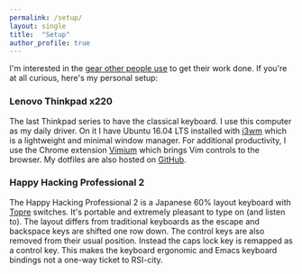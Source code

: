 ```yaml
---
permalink: /setup/
layout: single
title:  "Setup"
author_profile: true
---
```


I'm interested in the [gear other people use](https://usesthis.com/) to get their work done.
If you're at all curious, here's my personal setup:

### Lenovo Thinkpad x220

The last Thinkpad series to have the classical keyboard. I use this computer as my
daily driver. On it I have Ubuntu 16.04 LTS installed with [i3wm](https://i3wm.org/)
which is a lightweight and minimal window manager. For additional productivity,
I use the Chrome extension [Vimium](https://vimium.github.io/) which brings
Vim controls to the browser. My dotfiles are also hosted on [GitHub](https://github.com/dtcrout/dotfiles).

### Happy Hacking Professional 2

The Happy Hacking Professional 2 is a Japanese 60% layout keyboard with [Topre](https://deskthority.net/wiki/Topre_switch)
switches. It's portable and extremely pleasant to type on (and listen to).
The layout differs from traditional keyboards as the escape and backspace keys are
shifted one row down. The control keys are also removed from their usual position.
Instead the caps lock key is remapped as a control key. This makes the keyboard
ergonomic and Emacs keyboard bindings not a one-way ticket to RSI-city.
